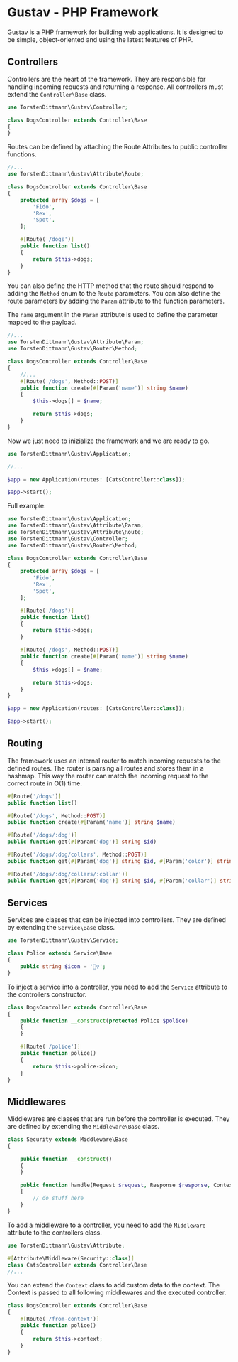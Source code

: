 # Gustav - PHP Framework

Gustav is a PHP framework for building web applications. It is designed to be simple, object-oriented and using the latest features of PHP.

## Controllers

Controllers are the heart of the framework. They are responsible for handling incoming requests and returning a response. All controllers must extend the `Controller\Base` class.

```php
use TorstenDittmann\Gustav\Controller;

class DogsController extends Controller\Base
{
}
```

Routes can be defined by attaching the Route Attributes to public controller functions.

```php
//...
use TorstenDittmann\Gustav\Attribute\Route;

class DogsController extends Controller\Base
{
    protected array $dogs = [
        'Fido',
        'Rex',
        'Spot',
    ];

    #[Route('/dogs')]
    public function list()
    {
        return $this->dogs;
    }
}
```

You can also define the HTTP method that the route should respond to adding the `Method` enum to the `Route` parameters. You can also define the route parameters by adding the `Param` attribute to the function parameters.

The `name` argument in the `Param` attribute is used to define the parameter mapped to the payload.

```php
//...
use TorstenDittmann\Gustav\Attribute\Param;
use TorstenDittmann\Gustav\Router\Method;

class DogsController extends Controller\Base
{
    //...
    #[Route('/dogs', Method::POST)]
    public function create(#[Param('name')] string $name)
    {
        $this->dogs[] = $name;

        return $this->dogs;
    }
}
```

Now we just need to inizialize the framework and we are ready to go.

```php
use TorstenDittmann\Gustav\Application;

//...

$app = new Application(routes: [CatsController::class]);

$app->start();
```

Full example:

```php
use TorstenDittmann\Gustav\Application;
use TorstenDittmann\Gustav\Attribute\Param;
use TorstenDittmann\Gustav\Attribute\Route;
use TorstenDittmann\Gustav\Controller;
use TorstenDittmann\Gustav\Router\Method;

class DogsController extends Controller\Base
{
    protected array $dogs = [
        'Fido',
        'Rex',
        'Spot',
    ];

    #[Route('/dogs')]
    public function list()
    {
        return $this->dogs;
    }

    #[Route('/dogs', Method::POST)]
    public function create(#[Param('name')] string $name)
    {
        $this->dogs[] = $name;

        return $this->dogs;
    }
}

$app = new Application(routes: [CatsController::class]);

$app->start();
```

## Routing

The framework uses an internal router to match incoming requests to the defined routes. The router is parsing all routes and stores them in a hashmap. This way the router can match the incoming request to the correct route in O(1) time.

```php
#[Route('/dogs')]
public function list()

#[Route('/dogs', Method::POST)]
public function create(#[Param('name')] string $name)

#[Route('/dogs/:dog')]
public function get(#[Param('dog')] string $id)

#[Route('/dogs/:dog/collars', Method::POST)]
public function get(#[Param('dog')] string $id, #[Param('color')] string $color)

#[Route('/dogs/:dog/collars/:collar')]
public function get(#[Param('dog')] string $id, #[Param('collar')] string $collar)
```

## Services

Services are classes that can be injected into controllers. They are defined by extending the `Service\Base` class.

```php
use TorstenDittmann\Gustav\Service;

class Police extends Service\Base
{
    public string $icon = '👮‍♀️';
}
```

To inject a service into a controller, you need to add the `Service` attribute to the controllers constructor.

```php
class DogsController extends Controller\Base
{
    public function __construct(protected Police $police)
    {
    }

    #[Route('/police')]
    public function police()
    {
        return $this->police->icon;
    }
}
```

## Middlewares

Middlewares are classes that are run before the controller is executed. They are defined by extending the `Middleware\Base` class.

```php
class Security extends Middleware\Base
{

    public function __construct()
    {
    }

    public function handle(Request $request, Response $response, Context $context): void
    {
        // do stuff here
    }
}
```

To add a middleware to a controller, you need to add the `Middleware` attribute to the controllers class.

```php
use TorstenDittmann\Gustav\Attribute;

#[Attribute\Middleware(Security::class)]
class CatsController extends Controller\Base
//...
```

You can extend the `Context` class to add custom data to the context. The Context is passed to all following middlewares and the executed controller.

```php
class DogsController extends Controller\Base
{
    #[Route('/from-context')]
    public function police()
    {
        return $this->context;
    }
}
```
